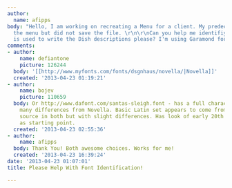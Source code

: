 ```yaml
---
author:
  name: afipps
body: "Hello, I am working on recreating a Menu for a client. My predecessor created
  the menu but did not save the file. \r\n\r\nCan you help me identifiy the font that
  is used to write the Dish descriptions please? I'm using Garamond for the Dish Titles.[img:sites/default/files/old-images/Font_Page_1_3638.jpg][img:sites/default/files/old-images/Font_Page_2_6402.jpg]"
comments:
- author:
    name: defiantone
    picture: 126244
  body: '[[http://www.myfonts.com/fonts/dsgnhaus/novella/|Novella]]'
  created: '2013-04-23 01:19:21'
- author:
    name: bojev
    picture: 110659
  body: Or http://www.dafont.com/santas-sleigh.font - has a full character set with
    many differences from Novella. Basic Latin set appears to come from same calligraphic
    source in both but with slight differences. Has look of early 20th century penmanship
    as starting point.
  created: '2013-04-23 02:55:36'
- author:
    name: afipps
  body: Thank You! Both awesome choices. Works for me!
  created: '2013-04-23 16:39:24'
date: '2013-04-23 01:07:01'
title: Please Help With Font Identification!

---
```

